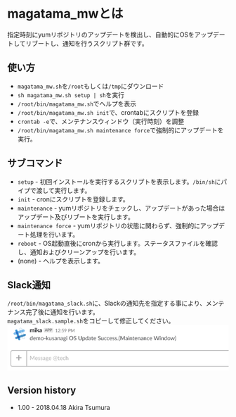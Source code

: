 # magatama_mwとは
指定時刻にyumリポジトリのアップデートを検出し、自動的にOSをアップデートしてリブートし、通知を行うスクリプト群です。

## 使い方
- `magatama_mw.sh`を`/root`もしくは`/tmp`にダウンロード
- `sh magatama_mw.sh setup | sh`を実行
- `/root/bin/magatama_mw.sh`でヘルプを表示
- `/root/bin/magatama_mw.sh init`で、crontabにスクリプトを登録
- `crontab -e`で、メンテナンスウィンドウ（実行時刻）を調整
- `/root/bin/magatama_mw.sh maintenance force`で強制的にアップデートを実行。

## サブコマンド
- `setup` - 初回インストールを実行するスクリプトを表示します。`/bin/sh`にパイプで渡して実行します。
- `init` - cronにスクリプトを登録します。
- `maintenance` - yumリポジトリをチェックし、アップデートがあった場合はアップデート及びリブートを実行します。
- `maintenance force` - yumリポジトリの状態に関わらず、強制的にアップデート処理を行います。
- `reboot` - OS起動直後にcronから実行します。ステータスファイルを確認し、通知およびクリーンアップを行います。
- (none) - ヘルプを表示します。

## Slack通知
`/root/bin/magatama_slack.sh`に、Slackの通知先を指定する事により、メンテナンス完了後に通知を行います。  
`magatama_slack.sample.sh`をコピーして修正してください。  
![Slack Notify Sample](./img/img-slack-notify-sample.png)

## Version history
- 1.00 - 2018.04.18 Akira Tsumura
